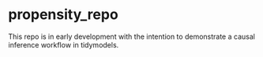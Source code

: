 # propensity_repo
This repo is in early development with the intention to demonstrate a causal inference workflow in tidymodels.

